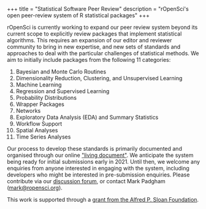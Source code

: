 +++
title = "Statistical Software Peer Review"
description = "rOpenSci's open peer-review system of R statistical packages"
+++

rOpenSci is currently working to expand our peer review system beyond its current scope to explicitly review packages that implement statistical algorithms. This requires an expansion of our editor and reviewer community to bring in new expertise, and new sets of standards and approaches to deal with the particular challenges of statistical methods. We aim to initially include packages from the following 11 categories:

1. Bayesian and Monte Carlo Routines
2. Dimensionality Reduction, Clustering, and Unsupervised Learning
3. Machine Learning
4. Regression and Supervised Learning
5. Probability Distributions
6. Wrapper Packages
7. Networks
8. Exploratory Data Analysis (EDA) and Summary Statistics
9. Workflow Support
10. Spatial Analyses
11. Time Series Analyses


Our process to develop these standards is primarily documented and organised through our online ["living document"](https://ropenscilabs.github.io/statistical-software-review-book/index.html). We anticipate the system being ready for initial submissions early in 2021. Until then, we welcome any enquiries from anyone interested in engaging with the system, including developers who might be interested in pre-submission enquiries. Please contribute via our [discussion forum](https://discuss.ropensci.org/c/statistical-software-peer-review/28), or contact Mark Padgham (mark@ropensci.org).

This work is supported through a [grant from the Alfred P. Sloan Foundation](/blog/2019/07/15/expanding-software-review/).
